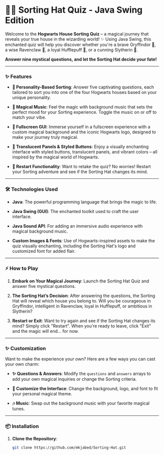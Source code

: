 # 🧙‍♂️ Sorting Hat Quiz - Java Swing Edition

Welcome to the **Hogwarts House Sorting Quiz** – a magical journey that reveals your true house in the wizarding world! ✨ Using Java Swing, this enchanted quiz will help you discover whether you're a brave Gryffindor 🦁, a wise Ravenclaw 🦅, a loyal Hufflepuff 🦡, or a cunning Slytherin 🐍.

**Answer nine mystical questions, and let the Sorting Hat decide your fate!**

---

### ✨ Features

- **🧠 Personality-Based Sorting**: Answer five captivating questions, each tailored to sort you into one of the four Hogwarts houses based on your unique personality.
  
- **🎵 Magical Music**: Feel the magic with background music that sets the perfect mood for your Sorting experience. Toggle the music on or off to match your vibe.

- **🌄 Fullscreen GUI**: Immerse yourself in a fullscreen experience with a custom magical background and the iconic Hogwarts logo, designed to make your journey truly magical.

- **🎨 Translucent Panels & Styled Buttons**: Enjoy a visually enchanting interface with styled buttons, translucent panels, and vibrant colors – all inspired by the magical world of Hogwarts.

- **🔁 Restart Functionality**: Want to retake the quiz? No worries! Restart your Sorting adventure and see if the Sorting Hat changes its mind.

---

### 🛠️ Technologies Used

- **Java**: The powerful programming language that brings the magic to life.
  
- **Java Swing (GUI)**: The enchanted toolkit used to craft the user interface.

- **Java Sound API**: For adding an immersive audio experience with magical background music.

- **Custom Images & Fonts**: Use of Hogwarts-inspired assets to make the quiz visually enchanting, including the Sorting Hat's logo and customized font for added flair.

---

### ⚡ How to Play

1. **Embark on Your Magical Journey**: Launch the Sorting Hat Quiz and answer five mystical questions.
   
2. **The Sorting Hat’s Decision**: After answering the questions, the Sorting Hat will reveal which house you belong to. Will you be courageous in Gryffindor, intelligent in Ravenclaw, loyal in Hufflepuff, or ambitious in Slytherin?

3. **Restart or Exit**: Want to try again and see if the Sorting Hat changes its mind? Simply click "Restart". When you're ready to leave, click "Exit" and the magic will end... for now.

---

### ✨ Customization

Want to make the experience your own? Here are a few ways you can cast your own charm:

- **✨ Questions & Answers**: Modify the `questions` and `answers` arrays to add your own magical inquiries or change the Sorting criteria.
  
- **🎨 Customize the Interface**: Change the background, logo, and font to fit your personal magical theme.
  
- **🎶 Music**: Swap out the background music with your favorite magical tunes.

---

### 📦 Installation

1. **Clone the Repository**:

   ```bash
   git clone https://github.com/mkjabed/Sorting-Hat.git
